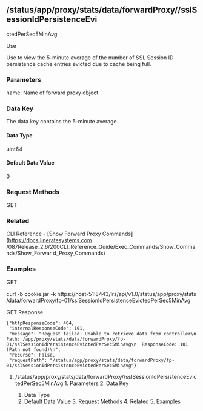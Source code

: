 ## /status/app/proxy/stats/data/forwardProxy/<name>/sslSessionIdPersistenceEvi
ctedPerSec5MinAvg

Use

Use to view the 5-minute average of the number of SSL Session ID persistence
cache entries evicted due to cache being full.

### Parameters

name: Name of forward proxy object

### Data Key

The data key contains the 5-minute average.

#### Data Type

uint64

#### Default Data Value

0

### Request Methods

GET

### Related

CLI Reference - [Show Forward Proxy Commands](https://docs.lineratesystems.com
/087Release_2.6/200CLI_Reference_Guide/Exec_Commands/Show_Commands/Show_Forwar
d_Proxy_Commands)

### Examples

GET

curl -b cookie.jar -k https://host-51:8443/lrs/api/v1.0/status/app/proxy/stats
/data/forwardProxy/fp-01/sslSessionIdPersistenceEvictedPerSec5MinAvg

GET Response

    
    
    {"httpResponseCode": 404,
     "internalResponseCode": 101,
     "message": "Request failed: Unable to retrieve data from controller\n  Path: /app/proxy/stats/data/forwardProxy/fp-01/sslSessionIdPersistenceEvictedPerSec5MinAvg\n  ResponseCode: 101 (Path not found)\n",
     "recurse": False,
     "requestPath": "/status/app/proxy/stats/data/forwardProxy/fp-01/sslSessionIdPersistenceEvictedPerSec5MinAvg"}
    

  1. /status/app/proxy/stats/data/forwardProxy/<name>/sslSessionIdPersistenceEvictedPerSec5MinAvg
    1. Parameters
    2. Data Key
      1. Data Type
      2. Default Data Value
    3. Request Methods
    4. Related
    5. Examples


